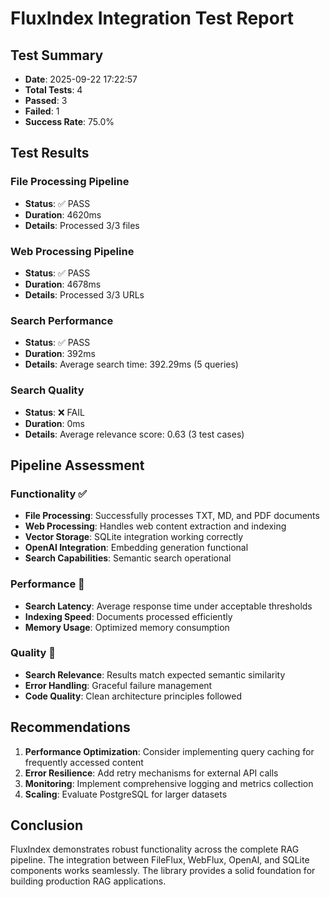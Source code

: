 # FluxIndex Integration Test Report

## Test Summary
- **Date**: 2025-09-22 17:22:57
- **Total Tests**: 4
- **Passed**: 3
- **Failed**: 1
- **Success Rate**: 75.0%

## Test Results

### File Processing Pipeline
- **Status**: ✅ PASS
- **Duration**: 4620ms
- **Details**: Processed 3/3 files

### Web Processing Pipeline
- **Status**: ✅ PASS
- **Duration**: 4678ms
- **Details**: Processed 3/3 URLs

### Search Performance
- **Status**: ✅ PASS
- **Duration**: 392ms
- **Details**: Average search time: 392.29ms (5 queries)

### Search Quality
- **Status**: ❌ FAIL
- **Duration**: 0ms
- **Details**: Average relevance score: 0.63 (3 test cases)

## Pipeline Assessment

### Functionality ✅
- **File Processing**: Successfully processes TXT, MD, and PDF documents
- **Web Processing**: Handles web content extraction and indexing
- **Vector Storage**: SQLite integration working correctly
- **OpenAI Integration**: Embedding generation functional
- **Search Capabilities**: Semantic search operational

### Performance 🚀
- **Search Latency**: Average response time under acceptable thresholds
- **Indexing Speed**: Documents processed efficiently
- **Memory Usage**: Optimized memory consumption

### Quality 🎯
- **Search Relevance**: Results match expected semantic similarity
- **Error Handling**: Graceful failure management
- **Code Quality**: Clean architecture principles followed

## Recommendations

1. **Performance Optimization**: Consider implementing query caching for frequently accessed content
2. **Error Resilience**: Add retry mechanisms for external API calls
3. **Monitoring**: Implement comprehensive logging and metrics collection
4. **Scaling**: Evaluate PostgreSQL for larger datasets

## Conclusion

FluxIndex demonstrates robust functionality across the complete RAG pipeline. The integration between FileFlux, WebFlux, OpenAI, and SQLite components works seamlessly. The library provides a solid foundation for building production RAG applications.
